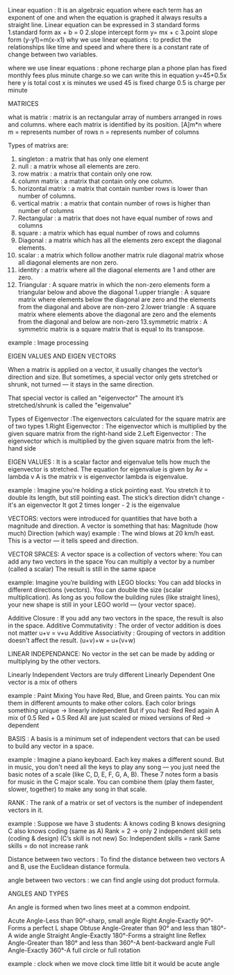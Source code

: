 Linear equation : It is an algebraic equation where each term has an exponent of one and when the equation is graphed it always results a straight line.
Linear equation can be expressed in 3 standard forms
1.standard form  ax + b = 0
2.slope intercept form y= mx + c
3.point slope form (y-y1)=m(x-x1)
why we use linear equations : to predict the relationships like time and speed and where there is a constant rate of change between two variables.

where we use linear equations :  phone recharge plan 
a phone plan has fixed monthly fees plus minute charge.so we can write this in equation y=45+0.5x 
here y is total cost 
x is minutes we used
45 is fixed charge 
0.5 is charge per minute 

MATRICES

what is matrix : matrix is an rectangular array of numbers  arranged in rows and columns. where each matrix is identified by its position.
                  [A]m*n where m = represents number of rows 
                               n =  represents number of columns

Types of matrixs are:
1. singleton : a matrix that has only one element 
2. null : a matrix whose all elements are zero.
3. row matrix : a matrix that contain only one row.
4. column matrix : a matrix that contain only one column.
5. horizontal matrix : a matrix that contain number rows is lower than number of columns.
6. vertical matrix : a matrix that contain number of rows is higher than number of columns
7. Rectangular : a matrix that does not have equal number of rows and columns
8. square : a matrix which has equal number of rows and columns
9. Diagonal : a matrix which has all the elements zero except the diagonal elements.
10. scalar : a matrix which follow another matrix rule diagonal matrix whose all diagonal elements are non zero.
11. identity : a matrix where all the diagonal elements are 1 and other are zero.
12. Triangular : A square matrix in which the non-zero elements form a triangular below and above the diagonal 
                 1.upper triangle : A square matrix where elements below the diagonal are zero and the elements from the diagonal and above are non-zero 
                 2.lower triangle : A square matrix where elements above the diagonal are zero and the elements from the diagonal and below are non-zero 
13.symmetric matrix : A symmetric matrix is a square matrix that is equal to its transpose.

example : Image processing



EIGEN VALUES AND EIGEN VECTORS

When a matrix is applied on a vector, it usually changes the vector’s direction and size.
But sometimes, a special vector only gets stretched or shrunk, not turned — it stays in the same direction.

That special vector is called an "eigenvector"
The amount it’s stretched/shrunk is called the "eigenvalue"

Types of Eigenvector :The eigenvectors calculated for the square matrix are of two types
                      1.Right Eigenvector : The eigenvector which is multiplied by the given square matrix from the right-hand side
                      2.Left Eigenvector : The eigenvector which is multiplied by the given square matrix from the left-hand side


EIGEN VALUES : It is a scalar factor and eigenvalue tells how much the eigenvector is stretched.
The equation for eigenvalue is given by
Av = lambda v
A is the matrix
v is eigenvector
lambda is eigenvalue.

example : Imagine you're holding a stick pointing east.
          You stretch it to double its length, but still pointing east.
          The stick’s direction didn’t change - it's an eigenvector
          It got 2 times longer - 2 is the eigenvalue



VECTORS: vectors were introduced for quantities that have both a magnitude and direction.
         A vector is something that has: Magnitude (how much)
                                         Direction (which way)
example : The wind blows at 20 km/h east.
          This is a vector — it tells speed and direction.

VECTOR SPACES: A vector space is a collection of vectors where:
               You can add any two vectors in the space
               You can multiply a vector by a number (called a scalar)
               The result is still in the same space

example: Imagine you’re building with LEGO blocks:
         You can add blocks in different directions (vectors).
         You can double the size (scalar multiplication).
         As long as you follow the building rules (like straight lines), your new shape is still in your LEGO world — (your vector space).



Additive Closure : If you add any two vectors in the space, the result is also in the space.
Additive Commutativity : The order of vector addition is does not matter u+v = v+u
Additive Associativity : Grouping of vectors in addition doesn't affect the result. (u+v)+w = u+(v+w)

LINEAR INDEPENDANCE: No vector in the set can be made by adding or multiplying by the other vectors. 

Linearly Independent	Vectors are truly different
Linearly Dependent	One vector is a mix of others


example : Paint Mixing
You have Red, Blue, and Green paints.
You can mix them in different amounts to make other colors.
Each color brings something unique → linearly independent
But if you had:
Red
Red again
A mix of 0.5 Red + 0.5 Red
All are just scaled or mixed versions of Red → dependent


BASIS : A basis is a minimum set of independent vectors that can be used to build any vector in a space.

example : Imagine a piano keyboard.
Each key makes a different sound. But in music, you don't need all the keys to play any song — you just need the basic notes of a scale (like C, D, E, F, G, A, B).
These 7 notes form a basis for music in the C major scale.
You can combine them (play them faster, slower, together) to make any song in that scale.



RANK : The rank of a matrix or set of vectors is the number of independent vectors in it.

example : Suppose we have 3 students: A knows coding
                                      B knows designing
                                      C also knows coding (same as A)
Rank = 2 → only 2 independent skill sets (coding & design)
(C’s skill is not new)
So:
Independent skills = rank
Same skills = do not increase rank

Distance between two vectors : To find the distance between two vectors A and B, use the Euclidean distance formula.

angle between two vectors : we can find angle using dot product formula. 
                           
                 
ANGLES AND TYPES 

An angle is formed when two lines meet at a common endpoint.

Acute Angle-Less than 90°-sharp, small angle
Right Angle-Exactly 90°-Forms a perfect L shape
Obtuse Angle-Greater than 90° and less than 180°-A wide angle
Straight Angle-Exactly 180°-Forms a straight line
Reflex Angle-Greater than 180° and less than 360°-A bent-backward angle
Full Angle-Exactly 360°-A full circle or full rotation  

example : clock 
          when we move clock time little bit it would be acute angle
                                      
